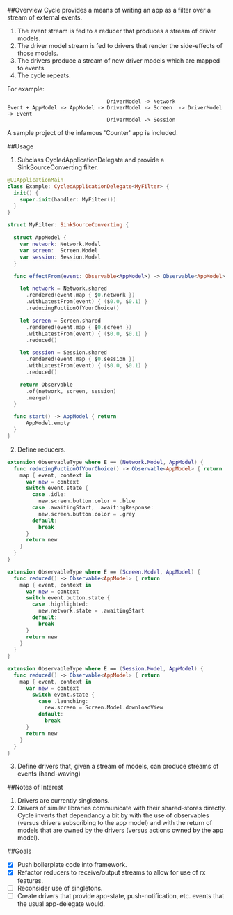 ##Overview
Cycle provides a means of writing an app as a filter over a stream of external events.

1. The event stream is fed to a reducer that produces a stream of driver models.
2. The driver model stream is fed to drivers that render the side-effects of those models.
3. The drivers produce a stream of new driver models which are mapped to events.
4. The cycle repeats.

For example:
```
                                DriverModel -> Network
Event + AppModel -> AppModel -> DriverModel -> Screen  -> DriverModel -> Event
                                DriverModel -> Session
```
A sample project of the infamous 'Counter' app is included.

##Usage
1. Subclass CycledApplicationDelegate and provide a SinkSourceConverting filter.

  ``` swift
  @UIApplicationMain
  class Example: CycledApplicationDelegate<MyFilter> {
    init() {
      super.init(handler: MyFilter())
    }
  }

  struct MyFilter: SinkSourceConverting {

    struct AppModel {
      var network: Network.Model
      var screen:  Screen.Model
      var session: Session.Model
    }

    func effectFrom(event: Observable<AppModel>) -> Observable<AppModel> {

      let network = Network.shared
        .rendered(event.map { $0.network })
        .withLatestFrom(event) { ($0.0, $0.1) }
        .reducingFuctionOfYourChoice()

      let screen = Screen.shared
        .rendered(event.map { $0.screen })
        .withLatestFrom(event) { ($0.0, $0.1) }
        .reduced()

      let session = Session.shared
        .rendered(event.map { $0.session })
        .withLatestFrom(event) { ($0.0, $0.1) }
        .reduced()

      return Observable
        .of(network, screen, session)
        .merge()
    }

    func start() -> AppModel { return
        AppModel.empty
    }
  }
  ```
2. Define reducers.

  ```swift
  extension ObservableType where E == (Network.Model, AppModel) {
    func reducingFuctionOfYourChoice() -> Observable<AppModel> { return
      map { event, context in
        var new = context
        switch event.state {
          case .idle:
            new.screen.button.color = .blue
          case .awaitingStart, .awaitingResponse:
            new.screen.button.color = .grey
          default: 
            break
        }
        return new
      }
    }
  }

  extension ObservableType where E == (Screen.Model, AppModel) {
    func reduced() -> Observable<AppModel> { return
      map { event, context in
        var new = context
        switch event.button.state {
          case .highlighted:
            new.network.state = .awaitingStart
          default: 
            break
        }
        return new
      }
    }
  }

  extension ObservableType where E == (Session.Model, AppModel) {
    func reduced() -> Observable<AppModel> { return
      map { event, context in
        var new = context
          switch event.state {
            case .launching:
              new.screen = Screen.Model.downloadView
            default: 
              break
        }
        return new
      }
    }
  }
```
3. Define drivers that, given a stream of models, can produce streams of events (hand-waving)

##Notes of Interest
1. Drivers are currently singletons.
2. Drivers of similar libraries communicate with their shared-stores directly. Cycle inverts that dependancy a bit by with the use of observables (versus drivers subscribing to the app model) and with the return of models that are owned by the drivers (versus actions owned by the app model).

##Goals
- [x] Push boilerplate code into framework.
- [x] Refactor reducers to receive/output streams to allow for use of rx features.
- [ ] Reconsider use of singletons.
- [ ] Create drivers that provide app-state, push-notification, etc. events that the usual app-delegate would. 
